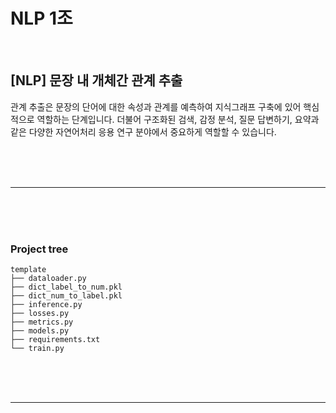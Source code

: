 # NLP 1조

<br>

## **[NLP] 문장 내 개체간 관계 추출**

관계 추출은 문장의 단어에 대한 속성과 관계를 예측하여 지식그래프 구축에 있어 핵심적으로 역할하는 단계입니다. 더불어 구조화된 검색, 감정 분석, 질문 답변하기, 요약과 같은 다양한 자연어처리 응용 연구 분야에서 중요하게 역할할 수 있습니다. 

<br><br><br><hr><br><br><br>

### **Project tree**

```
template
├── dataloader.py
├── dict_label_to_num.pkl
├── dict_num_to_label.pkl
├── inference.py
├── losses.py
├── metrics.py
├── models.py
├── requirements.txt
└── train.py
```

<br><br><br><hr><br><br><br>

